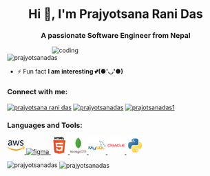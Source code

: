 <h1 align="center">Hi 👋, I'm Prajyotsana Rani Das</h1>
<h3 align="center">A passionate Software Engineer from Nepal</h3>

<img align="right" alt="coding" width="400" src="https://user-images.githubusercontent.com/74038190/236119160-976a0405-caa7-470c-9356-16d43402ea0a.gif">

<p align="left"> <img src="https://komarev.com/ghpvc/?username=prajyotsanadas&label=Profile%20views&color=0e75b6&style=flat" alt="prajyotsanadas" /> </p>

- ⚡ Fun fact **I am interesting 💕(●'◡'●)**

<h3 align="left">Connect with me:</h3>
<p align="left">
<a href="https://linkedin.com/in/prajyotsana rani das" target="blank"><img align="center" src="https://raw.githubusercontent.com/rahuldkjain/github-profile-readme-generator/master/src/images/icons/Social/linked-in-alt.svg" alt="prajyotsana rani das" height="30" width="40" /></a>
<a href="https://instagram.com/prajyotsanadas" target="blank"><img align="center" src="https://raw.githubusercontent.com/rahuldkjain/github-profile-readme-generator/master/src/images/icons/Social/instagram.svg" alt="prajyotsanadas" height="30" width="40" /></a>
<a href="https://www.codechef.com/users/prajotsanadas1" target="blank"><img align="center" src="https://cdn.jsdelivr.net/npm/simple-icons@3.1.0/icons/codechef.svg" alt="prajotsanadas1" height="30" width="40" /></a>
</p>

<h3 align="left">Languages and Tools:</h3>
<p align="left"> <a href="https://aws.amazon.com" target="_blank" rel="noreferrer"> <img src="https://raw.githubusercontent.com/devicons/devicon/master/icons/amazonwebservices/amazonwebservices-original-wordmark.svg" alt="aws" width="40" height="40"/> </a> <a href="https://www.figma.com/" target="_blank" rel="noreferrer"> <img src="https://www.vectorlogo.zone/logos/figma/figma-icon.svg" alt="figma" width="40" height="40"/> </a> <a href="https://www.w3.org/html/" target="_blank" rel="noreferrer"> <img src="https://raw.githubusercontent.com/devicons/devicon/master/icons/html5/html5-original-wordmark.svg" alt="html5" width="40" height="40"/> </a> <a href="https://www.mongodb.com/" target="_blank" rel="noreferrer"> <img src="https://raw.githubusercontent.com/devicons/devicon/master/icons/mongodb/mongodb-original-wordmark.svg" alt="mongodb" width="40" height="40"/> </a> <a href="https://www.mysql.com/" target="_blank" rel="noreferrer"> <img src="https://raw.githubusercontent.com/devicons/devicon/master/icons/mysql/mysql-original-wordmark.svg" alt="mysql" width="40" height="40"/> </a> <a href="https://www.oracle.com/" target="_blank" rel="noreferrer"> <img src="https://raw.githubusercontent.com/devicons/devicon/master/icons/oracle/oracle-original.svg" alt="oracle" width="40" height="40"/> </a> <a href="https://www.python.org" target="_blank" rel="noreferrer"> <img src="https://raw.githubusercontent.com/devicons/devicon/master/icons/python/python-original.svg" alt="python" width="40" height="40"/> </a> </p>

<p><img align="left" src="https://github-readme-stats.vercel.app/api/top-langs?username=prajyotsanadas&show_icons=true&locale=en&layout=compact" alt="prajyotsanadas" /></p>

<p>&nbsp;<img align="center" src="https://github-readme-stats.vercel.app/api?username=prajyotsanadas&show_icons=true&locale=en" alt="prajyotsanadas" /></p>
